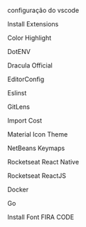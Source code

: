 configuração do vscode

Install Extensions

Color Highlight

DotENV

Dracula Official

EditorConfig

Eslinst

GitLens

Import Cost

Material Icon Theme

NetBeans Keymaps

Rocketseat React Native

Rocketseat ReactJS

Docker

Go

Install Font FIRA CODE 
